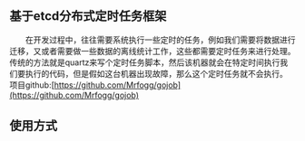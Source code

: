 <h2>基于etcd分布式定时任务框架</h2>

&emsp;&emsp;在开发过程中，往往需要系统执行一些定时的任务，例如我们需要将数据进行迁移，又或者需要做一些数据的离线统计工作，这些都需要定时任务来进行处理。传统的方法就是quartz来写个定时任务脚本，然后该机器就会在特定时间执行我们要执行的代码，但是假如这台机器出现故障，那么这个定时任务就不会执行。
项目github:[https://github.com/Mrfogg/gojob](https://github.com/Mrfogg/gojob)
<h2>使用方式</h2>

